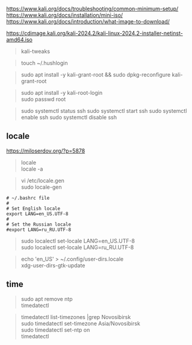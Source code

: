 https://www.kali.org/docs/troubleshooting/common-minimum-setup/  
https://www.kali.org/docs/installation/mini-iso/  
https://www.kali.org/docs/introduction/what-image-to-download/  

https://cdimage.kali.org/kali-2024.2/kali-linux-2024.2-installer-netinst-amd64.iso  

> kali-tweaks  

>touch ~/.hushlogin  

>sudo apt install -y kali-grant-root && sudo dpkg-reconfigure kali-grant-root  

>sudo apt install -y kali-root-login  
>sudo passwd root  


>sudo systemctl status ssh
>sudo systemctl start ssh
>sudo systemctl enable ssh
>sudo systemctl disable ssh


locale
---

https://miloserdov.org/?p=5878  

> locale  
> locale -a  

> vi /etc/locale.gen  
> sudo locale-gen  

```
# ~/.bashrc file
#
# Set English locale
export LANG=en_US.UTF-8
# 
# Set the Russian locale
#export LANG=ru_RU.UTF-8
```

> sudo localectl set-locale LANG=en_US.UTF-8  
> sudo localectl set-locale LANG=ru_RU.UTF-8  

> echo 'en_US' > ~/.config/user-dirs.locale  
> xdg-user-dirs-gtk-update  

time
---

> sudo apt remove ntp  
> timedatectl  

> timedatectl list-timezones |grep Novosibirsk  
> sudo timedatectl set-timezone Asia/Novosibirsk  
> sudo timedatectl set-ntp on  
> timedatectl  



